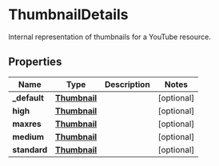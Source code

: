 

# ThumbnailDetails

Internal representation of thumbnails for a YouTube resource.

## Properties

Name | Type | Description | Notes
------------ | ------------- | ------------- | -------------
**_default** | [**Thumbnail**](Thumbnail.md) |  |  [optional]
**high** | [**Thumbnail**](Thumbnail.md) |  |  [optional]
**maxres** | [**Thumbnail**](Thumbnail.md) |  |  [optional]
**medium** | [**Thumbnail**](Thumbnail.md) |  |  [optional]
**standard** | [**Thumbnail**](Thumbnail.md) |  |  [optional]



